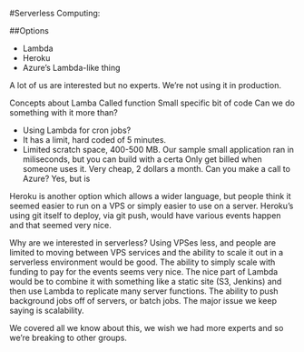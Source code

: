 #Serverless Computing:

##Options
* Lambda
* Heroku
* Azure’s Lambda-like thing

A lot of us are interested but no experts. We’re not using it in production.

Concepts about Lamba
Called function
Small specific bit of code
Can we do something with it more than?
* Using Lambda for cron jobs?
 * It has a limit, hard coded of 5 minutes.
 * Limited scratch space, 400-500 MB.
Our sample small application ran in miliseconds, but you can build with a certa
Only get billed when someone uses it.
Very cheap, 2 dollars a month.
Can you make a call to Azure? Yes, but is

Heroku is another option which allows a wider language, but people think it seemed easier to run on a VPS or simply easier to use on a server.
Heroku’s using git itself to deploy, via git push, would have various events happen and that seemed very nice.

Why are we interested in serverless?
Using VPSes less, and people are limited to moving between VPS services and the ability to scale it out in a serverless environment would be good. The ability to simply scale with funding to pay for the events seems very nice.
The nice part of Lambda would be to combine it with something like a static site (S3, Jenkins) and then use Lambda to replicate many server functions.
The ability to push background jobs off of servers, or batch jobs.
The major issue we keep saying is scalability.

We covered all we know about this, we wish we had more experts and so we’re breaking to other groups.



